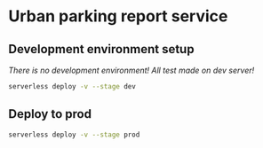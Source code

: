 # Urban parking report service

## Development environment setup

*There is no development environment! All test made on dev server!*

```bash
serverless deploy -v --stage dev
```

## Deploy to prod

```bash
serverless deploy -v --stage prod
```

